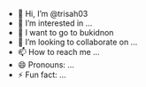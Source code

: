 - 👋 Hi, I’m @trisah03
- 👀 I’m interested in ...
- 🌱 I want to go to bukidnon 
- 💞️ I’m looking to collaborate on ...
- 📫 How to reach me ...
- 😄 Pronouns: ...
- ⚡ Fun fact: ...

<!---
trisah03/trisah03 is a ✨ special ✨ repository because its `README.md` (this file) appears on your GitHub profile.
You can click the Preview link to take a look at your changes.
--->
